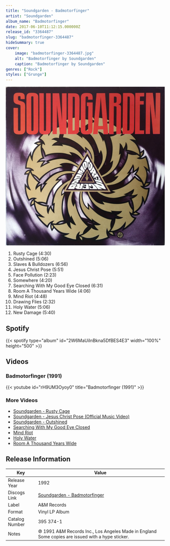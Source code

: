 ```yaml
---
title: "Soundgarden - Badmotorfinger"
artist: "Soundgarden"
album_name: "Badmotorfinger"
date: 2017-06-10T11:12:15.000000Z
release_id: "3364487"
slug: "badmotorfinger-3364487"
hideSummary: true
cover:
    image: "badmotorfinger-3364487.jpg"
    alt: "Badmotorfinger by Soundgarden"
    caption: "Badmotorfinger by Soundgarden"
genres: ["Rock"]
styles: ["Grunge"]
---
```


![Badmotorfinger by Soundgarden](badmotorfinger-3364487.jpg)

<!-- section break -->

1. Rusty Cage (4:30)
2. Outshined (5:06)
3. Slaves & Bulldozers (6:56)
4. Jesus Christ Pose (5:51)
5. Face Pollution (2:23)
6. Somewhere (4:20)
7. Searching With My Good Eye Closed (6:31)
8. Room A Thousand Years Wide (4:06)
9. Mind Riot (4:48)
10. Drawing Flies (2:32)
11. Holy Water (5:06)
12. New Damage (5:40)

<!-- section break -->


## Spotify
{{< spotify type="album" id="2W6MaUiInBkna5DfBES4E3" width="100%" height="500" >}}



## Videos
### Badmotorfinger (1991)
{{< youtube id="rH9UM3Oyoy0" title="Badmotorfinger (1991)" >}}<br>

### More Videos

- [Soundgarden - Rusty Cage](https://www.youtube.com/watch?v=pBZs_Py-1_0)
- [Soundgarden - Jesus Christ Pose (Official Music Video)](https://www.youtube.com/watch?v=14r7y6rM6zA)
- [Soundgarden - Outshined](https://www.youtube.com/watch?v=sNh-iw7gsuI)
- [Searching With My Good Eye Closed](https://www.youtube.com/watch?v=fzPr8iDB8gk)
- [Mind Riot](https://www.youtube.com/watch?v=l4CrtxwsxYE)
- [Holy Water](https://www.youtube.com/watch?v=gFtFdUOIalk)
- [Room A Thousand Years Wide](https://www.youtube.com/watch?v=p4nNvXvrWlE)


## Release Information
|  Key           | Value                                                |
| ---------------| ---------------------------------------------------- |
| Release Year   | 1992                                   |
| Discogs Link   | [Soundgarden - Badmotorfinger](https://www.discogs.com/release/3364487-Soundgarden-Badmotorfinger) |
| Label          | A&M Records |
| Format         | Vinyl LP Album |
| Catalog Number | 395 374-1 |
| Notes | ℗ 1991 A&M Records Inc., Los Angeles  Made in England  Some copies are issued with a hype sticker. |